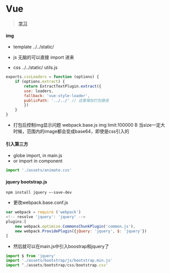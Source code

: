 # Vue
> [学习](https://www.cnblogs.com/huangfeihong/p/9141273.html)

#### img
- template ../../static/

- js 
无脑的可以直接 import 进来

- css ../../static/
utils.js
```js
exports.cssLoaders = function (options) {
	if (options.extract) {
		return ExtractTextPlugin.extract({
		use: loaders,
		fallback: 'vue-style-loader',
		publicPath: '../../' // 这里增加打包路径
		})
	}
}
```

- 打包后控制img显示问题
webpack.base.js 
img
limit:100000 B
当size一定大时候，范围内的image都会变成base64，即使是css引入的

#### 引入第三方
- globe import, in main.js
- or import in component
```js
import './assets/animate.css'
```

#### jquery bootstrap.js
```
npm install jquery —-save-dev
```
- 更改webpack.base.conf.js
```js
var webpack = require ('webpack') 
<!-- resolve 'jquery': 'jquery' -->
plugins:[
	new webpack.optimize.CommonsChunkPlugin('common.js'),
	new webpack.ProvidePlugin({jQuery: 'jquery', $: 'jquery'})
]
```
    
- 然后就可以在main.js中引入boostrap和jquery了
```js
import $ from 'jquery' 
import './assets/bootstrap/js/bootstrap.min.js'
import ‘./assets/bootstrap/css/bootstrap.css'
```